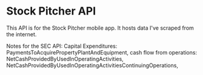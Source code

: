 # Stock Pitcher API

This API is for the Stock Pitcher mobile app. It hosts data I've scraped from the internet.

Notes for the SEC API:
Capital Expenditures: PaymentsToAcquirePropertyPlantAndEquipment,
cash flow from operations: NetCashProvidedByUsedInOperatingActivities, NetCashProvidedByUsedInOperatingActivitiesContinuingOperations, 

